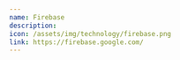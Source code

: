 ```yaml
---
name: Firebase
description:
icon: /assets/img/technology/firebase.png
link: https://firebase.google.com/
---
```

